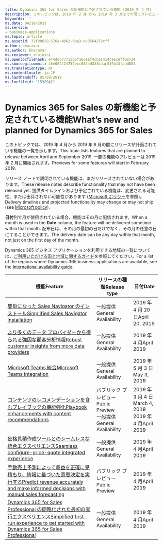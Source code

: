 ```yaml
---
title: Dynamics 365 for Sales の新機能と予定されている機能 (2019 年 4 月)
description: このトピックは、2019 年 2 月 から 2019 年 3 月までの間にプレビューになり、2019 年 4 月から 2019 年 9 月までの間にリリース予定の機能の一覧を示します。
keywords: ''
ms.date: 04/18/2019
ms.service:
- business-applications
ms.topic: article
ms.assetid: 72f00658-576a-4962-9ba3-cd3564278cff
author: bharavar
ms.author: bharavar
ms.reviewer: shujoshi
ms.openlocfilehash: e44d8b77715b5f16ceef4cba1414ce6c6ff02724
ms.sourcegitcommit: 46e082f24757ecc032ed333bdac519b43fadd881
ms.translationtype: HT
ms.contentlocale: ja-JP
ms.lasthandoff: 05/09/2019
ms.locfileid: "1538942"
---
```

#  <a name="whats-new-and-planned-for-dynamics-365-for-sales"></a><span data-ttu-id="c1a48-103">Dynamics 365 for Sales の新機能と予定されている機能</span><span class="sxs-lookup"><span data-stu-id="c1a48-103">What’s new and planned for Dynamics 365 for Sales</span></span>

<span data-ttu-id="c1a48-104">このトピックでは、2019 年 4 月から 2019 年 9 月の間にリリースが計画されている機能の一覧を示します。</span><span class="sxs-lookup"><span data-stu-id="c1a48-104">This topic lists features that are planned to release between April and September 2019.</span></span> <span data-ttu-id="c1a48-105">一部の機能のプレビューは 2019 年 2 月に開始されます。</span><span class="sxs-lookup"><span data-stu-id="c1a48-105">Previews for some features will start in February 2019.</span></span> 

<span data-ttu-id="c1a48-106">リリース ノートで説明されている機能は、まだリリースされていない場合があります。</span><span class="sxs-lookup"><span data-stu-id="c1a48-106">These release notes describe functionality that may not have been released yet.</span></span> <span data-ttu-id="c1a48-107">提供タイムラインおよび予定されている機能は、変更される可能性、または出荷されない可能性があります ([Microsoft ポリシー](https://go.microsoft.com/fwlink/p/?linkid=2007332)を参照)。</span><span class="sxs-lookup"><span data-stu-id="c1a48-107">Delivery timelines and projected functionality may change or may not ship (see [Microsoft policy](https://go.microsoft.com/fwlink/p/?linkid=2007332)).</span></span>

<span data-ttu-id="c1a48-108">**日付**列で月が使用されている場合、機能はその月に配信されます。</span><span class="sxs-lookup"><span data-stu-id="c1a48-108">When a month is used in the **Date** column, the feature will be delivered sometime within that month.</span></span> <span data-ttu-id="c1a48-109">配布日は、その月の最初の日だけでなく、その月の任意の日にすることができます。</span><span class="sxs-lookup"><span data-stu-id="c1a48-109">The delivery date can be any day within that month, not just on the first day of the month.</span></span>

<span data-ttu-id="c1a48-110">Dynamics 365 ビジネス アプリケーションを利用できる地域の一覧については、[ご利用いただける国と地域に関するガイド](https://aka.ms/dynamics_365_international_availability_deck)を参照してください。</span><span class="sxs-lookup"><span data-stu-id="c1a48-110">For a list of the regions where Dynamics 365 business applications are available, see the [International availability guide](https://aka.ms/dynamics_365_international_availability_deck).</span></span>



| <span data-ttu-id="c1a48-111">機能</span><span class="sxs-lookup"><span data-stu-id="c1a48-111">Feature</span></span>         | <span data-ttu-id="c1a48-112">リリースの種類</span><span class="sxs-lookup"><span data-stu-id="c1a48-112">Release type</span></span>         | <span data-ttu-id="c1a48-113">日付</span><span class="sxs-lookup"><span data-stu-id="c1a48-113">Date</span></span> |
|-------------------------------|----------------------|----------------------|
| [<span data-ttu-id="c1a48-114">簡単になった Sales Navigator のインストール</span><span class="sxs-lookup"><span data-stu-id="c1a48-114">Simplified Sales Navigator installation</span></span>](intelligent-social-selling-relationship-sales-mrs.md) | <span data-ttu-id="c1a48-115">一般提供</span><span class="sxs-lookup"><span data-stu-id="c1a48-115">General Availability</span></span> | <span data-ttu-id="c1a48-116">2019 年 4 月 20 日</span><span class="sxs-lookup"><span data-stu-id="c1a48-116">April 20, 2019</span></span>           |
| [<span data-ttu-id="c1a48-117">より多くのデータ プロバイダーから得られる強固な顧客分析情報</span><span class="sxs-lookup"><span data-stu-id="c1a48-117">Robust customer insights from more data providers</span></span>](robust-customer-insights-more-data-providers.md)                      | <span data-ttu-id="c1a48-118">一般提供</span><span class="sxs-lookup"><span data-stu-id="c1a48-118">General Availability</span></span> | <span data-ttu-id="c1a48-119">2019 年 4 月</span><span class="sxs-lookup"><span data-stu-id="c1a48-119">April 2019</span></span>           |
| [<span data-ttu-id="c1a48-120">Microsoft Teams 統合</span><span class="sxs-lookup"><span data-stu-id="c1a48-120">Microsoft Teams integration</span></span>](productive-sales-collaboration-teams.md)              | <span data-ttu-id="c1a48-121">一般提供</span><span class="sxs-lookup"><span data-stu-id="c1a48-121">General Availability</span></span> | <span data-ttu-id="c1a48-122">2019 年 5 月 3 日</span><span class="sxs-lookup"><span data-stu-id="c1a48-122">May 3, 2019</span></span>           |
| [<span data-ttu-id="c1a48-123">コンテンツのレコメンデーションを含むプレイブックの機能強化</span><span class="sxs-lookup"><span data-stu-id="c1a48-123">Playbook enhancements with content recommendations</span></span>](content-recommendation-sales-playbook.md)                    | <span data-ttu-id="c1a48-124">パブリック プレビュー</span><span class="sxs-lookup"><span data-stu-id="c1a48-124">Public Preview</span></span><br><span data-ttu-id="c1a48-125">一般提供</span><span class="sxs-lookup"><span data-stu-id="c1a48-125">General Availability</span></span> | <span data-ttu-id="c1a48-126">2019 年 3 月 4 日</span><span class="sxs-lookup"><span data-stu-id="c1a48-126">March 4, 2019</span></span><br><span data-ttu-id="c1a48-127">2019 年 4 月</span><span class="sxs-lookup"><span data-stu-id="c1a48-127">April 2019</span></span>           |
| [<span data-ttu-id="c1a48-128">価格見積作成ツールとのシームレスな統合エクスペリエンス</span><span class="sxs-lookup"><span data-stu-id="c1a48-128">Seamless configure-price-quote integrated experience</span></span>](seamless-configure-price-quote-integrated-experience.md)        | <span data-ttu-id="c1a48-129">一般提供</span><span class="sxs-lookup"><span data-stu-id="c1a48-129">General Availability</span></span> | <span data-ttu-id="c1a48-130">2019 年 4 月</span><span class="sxs-lookup"><span data-stu-id="c1a48-130">April 2019</span></span>           |
| [<span data-ttu-id="c1a48-131">手動売上予測によって収益を正確に見積もり、情報に基づいた意思決定を実行する</span><span class="sxs-lookup"><span data-stu-id="c1a48-131">Predict revenue accurately and make informed decisions with manual sales forecasting</span></span>](simple-forecasting-effective-sales-performance-management.md)            | <span data-ttu-id="c1a48-132">パブリック プレビュー</span><span class="sxs-lookup"><span data-stu-id="c1a48-132">Public Preview</span></span> | <span data-ttu-id="c1a48-133">2019 年 4 月</span><span class="sxs-lookup"><span data-stu-id="c1a48-133">April 2019</span></span>           |
| [<span data-ttu-id="c1a48-134">Dynamics 365 for Sales Professional の簡略化された最初の実行エクスペリエンス</span><span class="sxs-lookup"><span data-stu-id="c1a48-134">Simplified first-run experience to get started with Dynamics 365 for Sales Professional</span></span>](sales-professional-5x5.md)            | <span data-ttu-id="c1a48-135">一般提供</span><span class="sxs-lookup"><span data-stu-id="c1a48-135">General Availability</span></span> | <span data-ttu-id="c1a48-136">2019 年 4 月</span><span class="sxs-lookup"><span data-stu-id="c1a48-136">April 2019</span></span>           |

